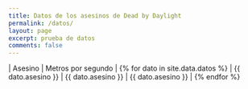 ```yaml
---
title: Datos de los asesinos de Dead by Daylight
permalink: /datos/
layout: page
excerpt: prueba de datos
comments: false
---
```


| Asesino | Metros por segundo |
{% for dato in site.data.datos %}
| {{ dato.asesino }} | {{ dato.asesino }} | {{ dato.asesino }} |
{% endfor %}